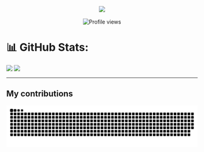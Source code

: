 <p align="center">
  <img src="https://readme-typing-svg.herokuapp.com?size=30&background=45E5FF00&center=true&vCenter=true&lines=%F0%9F%91%8B%F0%9F%8F%BC+Hi+there!+I'm+Nehal">
</p>

<p align="center">
  <img src="https://komarev.com/ghpvc/?username=inehalbabu&color=dc143c&style=for-the-badge" alt="Profile views">
</p>

# 📊 GitHub Stats:
![](https://github-readme-streak-stats.herokuapp.com/?user=inehalbabu&theme=react&hide_border=false)
![](https://github-readme-stats.vercel.app/api/top-langs/?username=inehalbabu&theme=react&hide_border=false&include_all_commits=false&count_private=false&layout=compact)<br/>


---
## My contributions
<picture>
  <source media="(prefers-color-scheme: dark)" srcset="https://raw.githubusercontent.com/inehalbabu/inehalbabu/output/github-contribution-grid-snake-dark.svg">
  <source media="(prefers-color-scheme: light)" srcset="https://raw.githubusercontent.com/inehalbabu/inehalbabu/output/github-contribution-grid-snake.svg">
  <img alt="github contribution grid snake animation" src="https://raw.githubusercontent.com/inehalbabu/inehalbabu/output/github-contribution-grid-snake.svg">
</picture>
